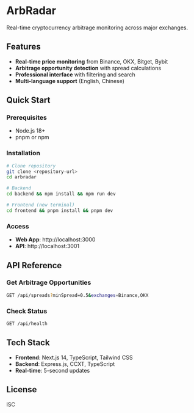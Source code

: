 # ArbRadar

Real-time cryptocurrency arbitrage monitoring across major exchanges.

## Features

- **Real-time price monitoring** from Binance, OKX, Bitget, Bybit
- **Arbitrage opportunity detection** with spread calculations
- **Professional interface** with filtering and search
- **Multi-language support** (English, Chinese)

## Quick Start

### Prerequisites
- Node.js 18+
- pnpm or npm

### Installation
```bash
# Clone repository
git clone <repository-url>
cd arbradar

# Backend
cd backend && npm install && npm run dev

# Frontend (new terminal)
cd frontend && pnpm install && pnpm dev
```

### Access
- **Web App**: http://localhost:3000
- **API**: http://localhost:3001

## API Reference

### Get Arbitrage Opportunities
```bash
GET /api/spreads?minSpread=0.5&exchanges=Binance,OKX
```

### Check Status
```bash
GET /api/health
```

## Tech Stack

- **Frontend**: Next.js 14, TypeScript, Tailwind CSS
- **Backend**: Express.js, CCXT, TypeScript
- **Real-time**: 5-second updates

## License

ISC 